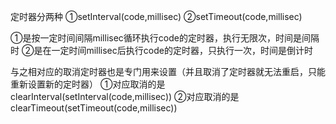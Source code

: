 定时器分两种
①setInterval(code,millisec)
②setTimeout(code,millisec)

①是按一定时间间隔millisec循环执行code的定时器，执行无限次，时间是间隔时
②是在一定时间millisec后执行code的定时器，只执行一次，时间是倒计时


与之相对应的取消定时器也是专门用来设置（并且取消了定时器就无法重启，只能重新设置新的定时器）
①对应取消的是clearInterval(setInterval(code,millisec))
②对应取消的是clearTimeout(setTimeout(code,millisec))
